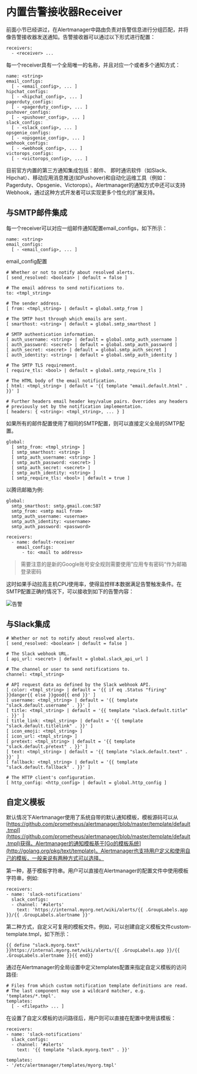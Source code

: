 # 内置告警接收器Receiver

前面小节已经讲过，在Alertmanager中路由负责对告警信息进行分组匹配，并将像告警接收器发送通知。告警接收器可以通过以下形式进行配置：

```
receivers:
  - <receiver> ...
```

每一个receiver具有一个全局唯一的名称，并且对应一个或者多个通知方式：

```
name: <string>
email_configs:
  [ - <email_config>, ... ]
hipchat_configs:
  [ - <hipchat_config>, ... ]
pagerduty_configs:
  [ - <pagerduty_config>, ... ]
pushover_configs:
  [ - <pushover_config>, ... ]
slack_configs:
  [ - <slack_config>, ... ]
opsgenie_configs:
  [ - <opsgenie_config>, ... ]
webhook_configs:
  [ - <webhook_config>, ... ]
victorops_configs:
  [ - <victorops_config>, ... ]
```

目前官方内置的第三方通知集成包括：邮件、 即时通讯软件（如Slack、Hipchat）、移动应用消息推送(如Pushover)和自动化运维工具（例如：Pagerduty、Opsgenie、Victorops）。Alertmanager的通知方式中还可以支持Webhook，通过这种方式开发者可以实现更多个性化的扩展支持。

## 与SMTP邮件集成

每一个receiver可以对应一组邮件通知配置email_configs，如下所示：

```
name: <string>
email_configs:
  [ - <email_config>, ... ]
```

email_config配置

```
# Whether or not to notify about resolved alerts.
[ send_resolved: <boolean> | default = false ]

# The email address to send notifications to.
to: <tmpl_string>

# The sender address.
[ from: <tmpl_string> | default = global.smtp_from ]

# The SMTP host through which emails are sent.
[ smarthost: <string> | default = global.smtp_smarthost ]

# SMTP authentication information.
[ auth_username: <string> | default = global.smtp_auth_username ]
[ auth_password: <secret> | default = global.smtp_auth_password ]
[ auth_secret: <secret> | default = global.smtp_auth_secret ]
[ auth_identity: <string> | default = global.smtp_auth_identity ]

# The SMTP TLS requirement.
[ require_tls: <bool> | default = global.smtp_require_tls ]

# The HTML body of the email notification.
[ html: <tmpl_string> | default = '{{ template "email.default.html" . }}' ]

# Further headers email header key/value pairs. Overrides any headers
# previously set by the notification implementation.
[ headers: { <string>: <tmpl_string>, ... } ]
```

如果所有的邮件配置使用了相同的SMTP配置，则可以直接定义全局的SMTP配置。

```
global:
  [ smtp_from: <tmpl_string> ]
  [ smtp_smarthost: <string> ]
  [ smtp_auth_username: <string> ]
  [ smtp_auth_password: <secret> ]
  [ smtp_auth_secret: <secret> ]
  [ smtp_auth_identity: <string> ]
  [ smtp_require_tls: <bool> | default = true ]
```

以腾讯邮箱为例:

```
global:
  smtp_smarthost: smtp.gmail.com:587
  smtp_from: <smtp mail from>
  smtp_auth_username: <usernae>
  smtp_auth_identity: <username>
  smtp_auth_password: <password>

receivers:
  - name: default-receiver
    email_configs:
      - to: <mail to address>
```

> 需要注意的是新的Google账号安全规则需要使用”应用专有密码“作为邮箱登录密码

这时如果手动拉高主机CPU使用率，使得监控样本数据满足告警触发条件。在SMTP配置正确的情况下，可以接收到如下的告警内容：

![告警](http://p2n2em8ut.bkt.clouddn.com/mail-alert-page.png)

## 与Slack集成

```
# Whether or not to notify about resolved alerts.
[ send_resolved: <boolean> | default = false ]

# The Slack webhook URL.
[ api_url: <secret> | default = global.slack_api_url ]

# The channel or user to send notifications to.
channel: <tmpl_string>

# API request data as defined by the Slack webhook API.
[ color: <tmpl_string> | default = '{{ if eq .Status "firing" }}danger{{ else }}good{{ end }}' ]
[ username: <tmpl_string> | default = '{{ template "slack.default.username" . }}' ]
[ title: <tmpl_string> | default = '{{ template "slack.default.title" . }}' ]
[ title_link: <tmpl_string> | default = '{{ template "slack.default.titlelink" . }}' ]
[ icon_emoji: <tmpl_string> ]
[ icon_url: <tmpl_string> ]
[ pretext: <tmpl_string> | default = '{{ template "slack.default.pretext" . }}' ]
[ text: <tmpl_string> | default = '{{ template "slack.default.text" . }}' ]
[ fallback: <tmpl_string> | default = '{{ template "slack.default.fallback" . }}' ]

# The HTTP client's configuration.
[ http_config: <http_config> | default = global.http_config ]
```

## 自定义模板

默认情况下Alertmanager使用了系统自带的默认通知模板，模板源码可以从[https://github.com/prometheus/alertmanager/blob/master/template/default.tmpl](https://github.com/prometheus/alertmanager/blob/master/template/default.tmpl)获得。Alertmanager的通知模板基于[Go的模板系统](http://golang.org/pkg/text/template)。Alertmanager也支持用户定义和使用自己的模板，一般来说有两种方式可以选择。

第一种，基于模板字符串。用户可以直接在Alertmanager的配置文件中使用模板字符串，例如:

```
receivers:
- name: 'slack-notifications'
  slack_configs:
  - channel: '#alerts'
    text: 'https://internal.myorg.net/wiki/alerts/{{ .GroupLabels.app }}/{{ .GroupLabels.alertname }}'
```

第二种方式，自定义可复用的模板文件。例如，可以创建自定义模板文件custom-template.tmpl，如下所示：

```
{{ define "slack.myorg.text" }}https://internal.myorg.net/wiki/alerts/{{ .GroupLabels.app }}/{{ .GroupLabels.alertname }}{{ end}}
```

通过在Alertmanager的全局设置中定义templates配置来指定自定义模板的访问路径:

```
# Files from which custom notification template definitions are read.
# The last component may use a wildcard matcher, e.g. 'templates/*.tmpl'.
templates:
  [ - <filepath> ... ]
```

在设置了自定义模板的访问路径后，用户则可以直接在配置中使用该模板：

```
receivers:
- name: 'slack-notifications'
  slack_configs:
  - channel: '#alerts'
    text: '{{ template "slack.myorg.text" . }}'

templates:
- '/etc/alertmanager/templates/myorg.tmpl'
```